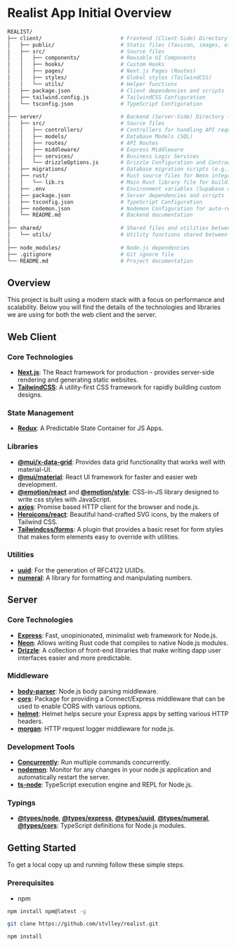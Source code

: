 # Realist App Initial Overview

```sh
REALIST/
├── client/                         # Frontend (Client-Side) Directory (Next.js + TailwindCSS)
│   ├── public/                     # Static files (favicon, images, etc.)
│   ├── src/                        # Source files
│   │   ├── components/             # Reusable UI Components
│   │   ├── hooks/                  # Custom Hooks
│   │   ├── pages/                  # Next.js Pages (Routes)
│   │   ├── styles/                 # Global styles (TailwindCSS)
│   │   └── utils/                  # Helper functions
│   ├── package.json                # Client dependencies and scripts
│   ├── tailwind.config.js          # TailwindCSS Configuration
│   └── tsconfig.json               # TypeScript Configuration
│
├── server/                         # Backend (Server-Side) Directory (Express.js + Neon + Drizzle)
│   ├── src/                        # Source files
│   │   ├── controllers/            # Controllers for handling API requests
│   │   ├── models/                 # Database Models (SQL)
│   │   ├── routes/                 # API Routes
│   │   ├── middleware/             # Express Middleware
│   │   ├── services/               # Business Logic Services
│   │   └── drizzleOptions.js       # Drizzle Configuration and Contract Interactions
│   ├── migrations/                 # Database migration scripts (e.g., raw SQL or other migration tools)
│   ├── rust/                       # Rust source files for Neon integration
│   │   └── lib.rs                  # Main Rust library file for building native modules
│   ├── .env                        # Environment variables (Supabase credentials, secrets, blockchain config)
│   ├── package.json                # Server dependencies and scripts
│   ├── tsconfig.json               # TypeScript Configuration
│   ├── nodemon.json                # Nodemon Configuration for auto-reloading
│   └── README.md                   # Backend documentation
│
├── shared/                         # Shared files and utilities between client and server
│   └── utils/                      # Utility functions shared between client and server
│
├── node_modules/                   # Node.js dependencies
├── .gitignore                      # Git ignore file
└── README.md                       # Project documentation
```

## Overview
This project is built using a modern stack with a focus on performance and scalability. Below you will find the details of the technologies and libraries we are using for both the web client and the server.

## Web Client

### Core Technologies
- **[Next.js](https://nextjs.org/)**: The React framework for production - provides server-side rendering and generating static websites.
- **[TailwindCSS](https://tailwindcss.com/)**: A utility-first CSS framework for rapidly building custom designs.

### State Management
- **[Redux](https://redux.js.org/)**: A Predictable State Container for JS Apps.

### Libraries
- **[@mui/x-data-grid](https://mui.com/components/data-grid/)**: Provides data grid functionality that works well with material-UI.
- **[@mui/material](https://mui.com/)**: React UI framework for faster and easier web development.
- **[@emotion/react](https://emotion.sh/docs/@emotion/react)** and **[@emotion/style](https://emotion.sh/docs/@emotion/style)**: CSS-in-JS library designed to write css styles with JavaScript.
- **[axios](https://axios-http.com/)**: Promise based HTTP client for the browser and node.js.
- **[Heroicons/react](https://github.com/tailwindlabs/heroicons#react)**: Beautiful hand-crafted SVG icons, by the makers of Tailwind CSS.
- **[Tailwindcss/forms](https://github.com/tailwindlabs/tailwindcss-forms)**: A plugin that provides a basic reset for form styles that makes form elements easy to override with utilities.

### Utilities
- **[uuid](https://www.npmjs.com/package/uuid)**: For the generation of RFC4122 UUIDs.
- **[numeral](https://www.npmjs.com/package/numeral)**: A library for formatting and manipulating numbers.

## Server

### Core Technologies
- **[Express](https://expressjs.com/)**: Fast, unopinionated, minimalist web framework for Node.js.
- **[Neon](https://www.neon-bindings.com/)**: Allows writing Rust code that compiles to native Node.js modules.
- **[Drizzle](https://trufflesuite.com/docs/drizzle/)**: A collection of front-end libraries that make writing dapp user interfaces easier and more predictable.

### Middleware
- **[body-parser](https://www.npmjs.com/package/body-parser)**: Node.js body parsing middleware.
- **[cors](https://www.npmjs.com/package/cors)**: Package for providing a Connect/Express middleware that can be used to enable CORS with various options.
- **[helmet](https://helmetjs.github.io/)**: Helmet helps secure your Express apps by setting various HTTP headers.
- **[morgan](https://www.npmjs.com/package/morgan)**: HTTP request logger middleware for node.js.

### Development Tools
- **[Concurrently](https://www.npmjs.com/package/concurrently)**: Run multiple commands concurrently.
- **[nodemon](https://nodemon.io/)**: Monitor for any changes in your node.js application and automatically restart the server.
- **[ts-node](https://typestrong.org/ts-node/)**: TypeScript execution engine and REPL for Node.js.

### Typings
- **[@types/node](https://www.npmjs.com/package/@types/node)**, **[@types/express](https://www.npmjs.com/package/@types/express)**, **[@types/uuid](https://www.npmjs.com/package/@types/uuid)**, **[@types/numeral](https://www.npmjs.com/package/@types/numeral)**, **[@types/cors](https://www.npmjs.com/package/@types/cors)**: TypeScript definitions for Node.js modules.

## Getting Started

To get a local copy up and running follow these simple steps.

### Prerequisites

- npm
```sh
npm install npm@latest -g

git clone https://github.com/stvlley/realist.git

npm install